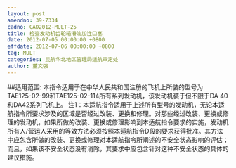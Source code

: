 ```yaml
---
layout: post
amendno: 39-7334
cadno: CAD2012-MULT-25
title: 检查发动机齿轮箱滑油加注口塞
date: 2012-07-05 00:00:00 +0800
effdate: 2012-07-06 00:00:00 +0800
tag: MULT
categories: 民航华北地区管理局适航审定处
author: 董文强
---
```


##适用范围:
本指令适用于在中华人民共和国注册的飞机上所装的型号为 TAE125-02-99和TAE125-02-114所有系列发动机，该发动机装于但不限于DA 40和DA42系列飞机上。
注1：本适航指令适用于上述所有型号的发动机，无论本适航指令所要求涉及的区域是否经过改装、更换和修理。对那些经过改装、更换或修理的发动机，如果所做的改装、更换或修理影响到本适航指令要求的实施，发动机所有人/营运人采用的等效方法必须按照本适航指令D段的要求获得批准。其方法中应包含所做的改装、更换或修理对本适航指令所阐述的不安全状态影响的评估；而且，如果该不安全状态没有消除，其要求中应包含针对这种不安全状态的具体的建议措施。

